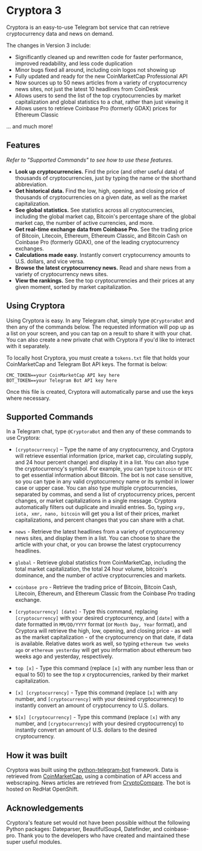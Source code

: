# Cryptora 3

Cryptora is an easy-to-use Telegram bot service that can retrieve cryptocurrency data and news on demand.

The changes in Version 3 include:

- Significantly cleaned up and rewritten code for faster performance, improved readability, and less code duplication
- Minor bugs fixed all around, including coin logos not showing up
- Fully updated and ready for the new CoinMarketCap Professional API
- Now sources up to 50 news articles from a variety of cryptocurrency news sites, not just the latest 10 headlines from CoinDesk
- Allows users to send the list of the top cryptocurrencies by market capitalization and global statistics to a chat, rather than just viewing it
- Allows users to retrieve Coinbase Pro (formerly GDAX) prices for Ethereum Classic

... and much more!

## Features

*Refer to "Supported Commands" to see how to use these features.*

- **Look up cryptocurrencies.** Find the price (and other useful data) of thousands of cryptocurrencies, just by typing the name or the shorthand abbreviation.
- **Get historical data.** Find the low, high, opening, and closing price of thousands of cryptocurrencies on a given date, as well as the market capitalization.
- **See global statistics.** See statistics across all cryptocurrencies, including the global market cap, Bitcoin's percentage share of the global market cap, the number of active currencies, and more.
- **Get real-time exchange data from Coinbase Pro.** See the trading price of Bitcoin, Litecoin, Ethereum, Ethereum Classic, and Bitcoin Cash on Coinbase Pro (formerly GDAX), one of the leading cryptocurrency exchanges.
- **Calculations made easy.** Instantly convert cryptocurrency amounts to U.S. dollars, and vice versa.
- **Browse the latest cryptocurrency news.** Read and share news from a variety of cryptocurrency news sites.
- **View the rankings.** See the top cryptocurrencies and their prices at any given moment, sorted by market capitalization.

## Using Cryptora

Using Cryptora is easy. In any Telegram chat, simply type `@CryptoraBot` and then any of the commands below. The requested information will pop up as a list on your screen, and you can tap on a result to share it with your chat. You can also create a new private chat with Cryptora if you'd like to interact with it separately.

To locally host Cryptora, you must create a `tokens.txt` file that holds your CoinMarketCap and Telegram Bot API keys. The format is below:

```
CMC_TOKEN==your CoinMarketCap API key here
BOT_TOKEN==your Telegram Bot API key here
```
Once this file is created, Cryptora will automatically parse and use the keys where necessary.

## Supported Commands

In a Telegram chat, type `@CryptoraBot` and then any of these commands to use Cryptora:

- `[cryptocurrency]` – Type the name of any cryptocurrency, and Cryptora will retrieve essential information (price, market cap, circulating supply, and 24 hour percent change) and display it in a list. You can also type the cryptocurrency's symbol. For example, you can type `bitcoin` or `BTC` to get essential information about Bitcoin. The bot is not case sensitive, so you can type in any valid cryptocurrency name or its symbol in lower case or upper case. You can also type multiple cryptocurrencies, separated by commas, and send a list of cryptocurrency prices, percent changes, or market capitalizations in a single message. Cryptora automatically filters out duplicate and invalid entries. So, typing `xrp, iota, xmr, nano, bitcoin` will get you a list of their prices, market capitalizations, and percent changes that you can share with a chat.

- `news` - Retrieve the latest headlines from a variety of cryptocurrency news sites, and display them in a list. You can choose to share the article with your chat, or you can browse the latest cryptocurrency headlines. 

- `global` - Retrieve global statistics from CoinMarketCap, including the total market capitalization, the total 24 hour volume, bitcoin's dominance, and the number of active cryptocurrencies and markets.

- `coinbase pro` - Retrieve the trading price of Bitcoin, Bitcoin Cash, Litecoin, Ethereum, and Ethereum Classic from the Coinbase Pro trading exchange.

- `[cryptocurrency] [date]` - Type this command, replacing `[cryptocurrency]` with your desired cryptocurrency, and `[date]` with a date formatted in `MM/DD/YYYY` format (or `Month Day, Year` format), and Cryptora will retrieve the high, low, opening, and closing price - as well as the market capitalization - of the cryptocurrency on that date, if data is available. Relative dates work as well, so typing `ethereum two weeks ago` or `ethereum yesterday` will get you information about ethereum two weeks ago and yesterday, respectively.

- `top [x]` - Type this command (replace `[x]` with any number less than or equal to 50) to see the top *x* cryptocurrencies, ranked by their market capitalization.

- `[x] [cryptocurrency]` - Type this command (replace `[x]` with any number, and `[cryptocurrency]` with your desired cryptocurrency) to instantly convert an amount of cryptocurrency to U.S. dollars.

- `$[x] [cryptocurrency]` - Type this command (replace `[x]` with any number, and `[cryptocurrency]` with your desired cryptocurrency) to instantly convert an amount of U.S. dollars to the desired cryptocurrency.


## How it was built

Cryptora was built using the [python-telegram-bot](https://github.com/python-telegram-bot/python-telegram-bot) framework. Data is retrieved from [CoinMarketCap](https://coinmarketcap.com), using a combination of API access and webscraping. News articles are retrieved from [CryptoCompare](https://cryptocompare.com). The bot is hosted on RedHat OpenShift.

## Acknowledgements

Cryptora's feature set would not have been possible without the following Python packages: Dateparser, BeautifulSoup4, Datefinder, and coinbase-pro. Thank you to the developers who have created and maintained these super useful modules.
